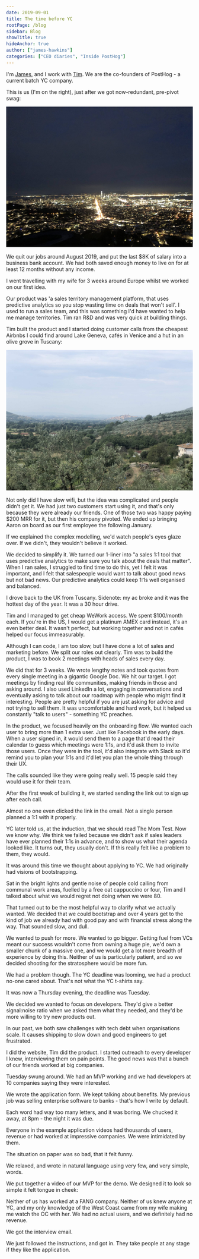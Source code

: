 ```yaml
---
date: 2019-09-01
title: The time before YC
rootPage: /blog
sidebar: Blog
showTitle: true
hideAnchor: true
author: ["james-hawkins"]
categories: ["CEO diaries", "Inside PostHog"]
---
```


I'm [James](https://twitter.com/james406), and I work with [Tim](https://twitter.com/timgl). We are the co-founders of PostHog - a current batch YC company.

This is us (I'm on the right), just after we got now-redundant, pre-pivot swag:

![James and Tim](../images/02/IMG_4294-scaled.jpg)

We quit our jobs around August 2019, and put the last $8K of salary into a business bank account. We had both saved enough money to live on for at least 12 months without any income.

I went travelling with my wife for 3 weeks around Europe whilst we worked on our first idea.

Our product was 'a sales territory management platform, that uses predictive analytics so you stop wasting time on deals that won't sell'. I used to run a sales team, and this was something I'd have wanted to help me manage territories. Tim ran R&D and was very quick at building things.

Tim built the product and I started doing customer calls from the cheapest Airbnbs I could find around Lake Geneva, cafés in Venice and a hut in an olive grove in Tuscany:

![Olive groves in Tuscany](../images/02/IMG_3338-scaled.jpg)

Not only did I have slow wifi, but the idea was complicated and people didn't get it. We had just two customers start using it, and that's only because they were already our friends. One of those two was happy paying $200 MRR for it, but then his company pivoted. We ended up bringing Aaron on board as our first employee the following January.

If we explained the complex modelling, we'd watch people's eyes glaze over. If we didn't, they wouldn't believe it worked.

We decided to simplify it. We turned our 1-liner into "a sales 1:1 tool that uses predictive analytics to make sure you talk about the deals that matter". When I ran sales, I struggled to find time to do this, yet I felt it was important, and I felt that salespeople would want to talk about good news but not bad news. Our predictive analytics could keep 1:1s well organised and balanced.

I drove back to the UK from Tuscany. Sidenote: my ac broke and it was the hottest day of the year. It was a 30 hour drive.

Tim and I managed to get cheap WeWork access. We spent $100/month each. If you're in the US, I would get a platinum AMEX card instead, it's an even better deal. It wasn't perfect, but working together and not in cafés helped our focus immeasurably.

Although I can code, I am too slow, but I have done a lot of sales and marketing before. We split our roles out clearly. Tim was to build the product, I was to book 2 meetings with heads of sales every day.

We did that for 3 weeks. We wrote lengthy notes and took quotes from every single meeting in a gigantic Google Doc. We hit our target. I got meetings by finding real life communities, making friends in those and asking around. I also used LinkedIn a lot, engaging in conversations and eventually asking to talk about our roadmap with people who might find it interesting. People are pretty helpful if you are just asking for advice and not trying to sell them. It was uncomfortable and hard work, but it helped us constantly "talk to users" - something YC preaches.

In the product, we focused heavily on the onboarding flow. We wanted each user to bring more than 1 extra user. Just like Facebook in the early days. When a user signed in, it would send them to a page that'd read their calendar to guess which meetings were 1:1s, and it'd ask them to invite those users. Once they were in the tool, it'd also integrate with Slack so it'd remind you to plan your 1:1s and it'd let you plan the whole thing through their UX.

The calls sounded like they were going really well. 15 people said they would use it for their team.

After the first week of building it, we started sending the link out to sign up after each call.

Almost no one even clicked the link in the email. Not a single person planned a 1:1 with it properly.

YC later told us, at the induction, that we should read The Mom Test. Now we know why. We think we failed because we didn't ask if sales leaders have ever planned their 1:1s in advance, and to show us what their agenda looked like. It turns out, they usually don't. If this really felt like a problem to them, they would.

It was around this time we thought about applying to YC. We had originally had visions of bootstrapping.

Sat in the bright lights and gentle noise of people cold calling from communal work areas, fuelled by a free oat cappuccino or four, Tim and I talked about what we would regret not doing when we were 80.

That turned out to be the most helpful way to clarify what we actually wanted. We decided that we could bootstrap and over 4 years get to the kind of job we already had with good pay and with financial stress along the way. That sounded slow, and dull.

We wanted to push for more. We wanted to go bigger. Getting fuel from VCs meant our success wouldn't come from owning a huge pie, we'd own a smaller chunk of a massive one, and we would get a lot more breadth of experience by doing this. Neither of us is particularly patient, and so we decided shooting for the stratosphere would be more fun.

We had a problem though. The YC deadline was looming, we had a product no-one cared about. That's not what the YC t-shirts say.

It was now a Thursday evening, the deadline was Tuesday.

We decided we wanted to focus on developers. They'd give a better signal:noise ratio when we asked them what they needed, and they'd be more willing to try new products out.

In our past, we both saw challenges with tech debt when organisations scale. It causes shipping to slow down and good engineers to get frustrated.

I did the website, Tim did the product. I started outreach to every developer I knew, interviewing them on pain points. The good news was that a bunch of our friends worked at big companies.

Tuesday swung around. We had an MVP working and we had developers at 10 companies saying they were interested.

We wrote the application form. We kept talking about benefits. My previous job was selling enterprise software to banks - that's how I write by default.

Each word had way too many letters, and it was boring. We chucked it away, at 8pm - the night it was due.

Everyone in the example application videos had thousands of users, revenue or had worked at impressive companies. We were intimidated by them.

The situation on paper was so bad, that it felt funny.

We relaxed, and wrote in natural language using very few, and very simple, words.

We put together a video of our MVP for the demo. We designed it to look so simple it felt tongue in cheek:

Neither of us has worked at a FANG company. Neither of us knew anyone at YC, and my only knowledge of the West Coast came from my wife making me watch the OC with her. We had no actual users, and we definitely had no revenue.

We got the interview email.

We just followed the instructions, and got in. They take people at any stage if they like the application.

